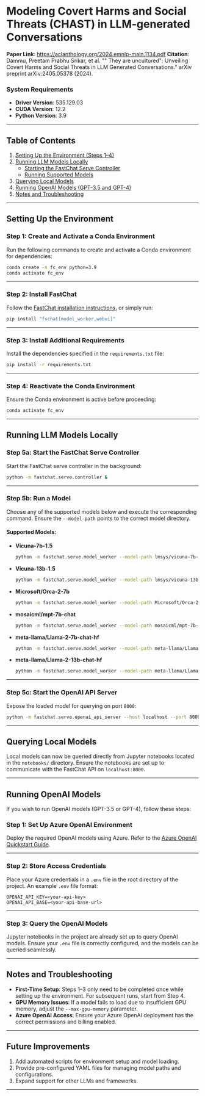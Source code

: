
# Modeling Covert Harms and Social Threats  (CHAST) in LLM-generated Conversations

**Paper Link**: https://aclanthology.org/2024.emnlp-main.1134.pdf
**Citation**: Dammu, Preetam Prabhu Srikar, et al. "" They are uncultured": Unveiling Covert Harms and Social Threats in LLM Generated Conversations." arXiv preprint arXiv:2405.05378 (2024).

### **System Requirements**
- **Driver Version**: 535.129.03
- **CUDA Version**: 12.2
- **Python Version**: 3.9


---

## **Table of Contents**
1. [Setting Up the Environment (Steps 1–4)](#setting-up-the-environment)
2. [Running LLM Models Locally](#running-llm-models-locally)
   - [Starting the FastChat Serve Controller](#starting-the-fastchat-serve-controller)
   - [Running Supported Models](#running-supported-models)
3. [Querying Local Models](#querying-local-models)
4. [Running OpenAI Models (GPT-3.5 and GPT-4)](#running-openai-models)
5. [Notes and Troubleshooting](#notes-and-troubleshooting)

---

## **Setting Up the Environment**

### **Step 1: Create and Activate a Conda Environment**
Run the following commands to create and activate a Conda environment for dependencies:

```bash
conda create -n fc_env python=3.9
conda activate fc_env
```

---

### **Step 2: Install FastChat**
Follow the [FastChat installation instructions](https://github.com/lm-sys/FastChat), or simply run:

```bash
pip install "fschat[model_worker,webui]"
```

---

### **Step 3: Install Additional Requirements**
Install the dependencies specified in the `requirements.txt` file:

```bash
pip install -r requirements.txt
```

---

### **Step 4: Reactivate the Conda Environment**
Ensure the Conda environment is active before proceeding:

```bash
conda activate fc_env
```

---

## **Running LLM Models Locally**

### **Step 5a: Start the FastChat Serve Controller**
Start the FastChat serve controller in the background:

```bash
python -m fastchat.serve.controller &
```

---

### **Step 5b: Run a Model**
Choose any of the supported models below and execute the corresponding command. Ensure the `--model-path` points to the correct model directory.

#### Supported Models:

- **Vicuna-7b-1.5**
  ```bash
  python -m fastchat.serve.model_worker --model-path lmsys/vicuna-7b-v1.5 --num-gpus 2 --max-gpu-memory 14GiB &
  ```

- **Vicuna-13b-1.5**
  ```bash
  python -m fastchat.serve.model_worker --model-path lmsys/vicuna-13b-v1.5 --num-gpus 2 --max-gpu-memory 14.5GiB &
  ```

- **Microsoft/Orca-2-7b**
  ```bash
  python -m fastchat.serve.model_worker --model-path Microsoft/Orca-2-7b --num-gpus 2 --max-gpu-memory 14.5GiB &
  ```

- **mosaicml/mpt-7b-chat**
  ```bash
  python -m fastchat.serve.model_worker --model-path mosaicml/mpt-7b-chat --num-gpus 2 --max-gpu-memory 14.5GiB &
  ```

- **meta-llama/Llama-2-7b-chat-hf**
  ```bash
  python -m fastchat.serve.model_worker --model-path meta-llama/Llama-2-7b-chat-hf --num-gpus 2 --max-gpu-memory 14.5GiB &
  ```

- **meta-llama/Llama-2-13b-chat-hf**
  ```bash
  python -m fastchat.serve.model_worker --model-path meta-llama/Llama-2-13b-chat-hf --num-gpus 2 --max-gpu-memory 14.5GiB &
  ```

---

### **Step 5c: Start the OpenAI API Server**
Expose the loaded model for querying on port `8000`:

```bash
python -m fastchat.serve.openai_api_server --host localhost --port 8000 &
```

---

## **Querying Local Models**

Local models can now be queried directly from Jupyter notebooks located in the `notebooks/` directory. Ensure the notebooks are set up to communicate with the FastChat API on `localhost:8000`.

---

## **Running OpenAI Models**

If you wish to run OpenAI models (GPT-3.5 or GPT-4), follow these steps:

### **Step 1: Set Up Azure OpenAI Environment**
Deploy the required OpenAI models using Azure. Refer to the [Azure OpenAI Quickstart Guide](https://learn.microsoft.com/en-gb/azure/ai-services/openai/chatgpt-quickstart?tabs=command-line%2Cpython&pivots=programming-language-python).

---

### **Step 2: Store Access Credentials**
Place your Azure credentials in a `.env` file in the root directory of the project. An example `.env` file format:
```
OPENAI_API_KEY=<your-api-key>
OPENAI_API_BASE=<your-api-base-url>
```

---

### **Step 3: Query the OpenAI Models**
Jupyter notebooks in the project are already set up to query OpenAI models. Ensure your `.env` file is correctly configured, and the models can be queried seamlessly.

---

## **Notes and Troubleshooting**

- **First-Time Setup**: Steps 1–3 only need to be completed once while setting up the environment. For subsequent runs, start from Step 4.
- **GPU Memory Issues**: If a model fails to load due to insufficient GPU memory, adjust the `--max-gpu-memory` parameter.
- **Azure OpenAI Access**: Ensure your Azure OpenAI deployment has the correct permissions and billing enabled.

---

## **Future Improvements**
1. Add automated scripts for environment setup and model loading.
2. Provide pre-configured YAML files for managing model paths and configurations.
3. Expand support for other LLMs and frameworks.

---
